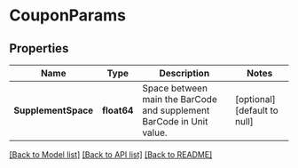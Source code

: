 # CouponParams

## Properties

Name | Type | Description | Notes
------------ | ------------- | ------------- | -------------
**SupplementSpace** | **float64** | Space between main the BarCode and supplement BarCode in Unit value. | [optional] [default to null]

[[Back to Model list]](../README.md#documentation-for-models) [[Back to API list]](../README.md#documentation-for-api-endpoints) [[Back to README]](../README.md)
